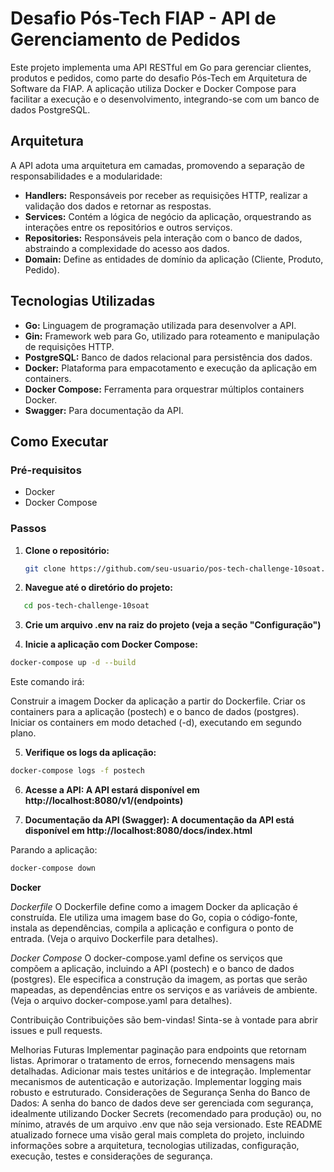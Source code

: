 # Desafio Pós-Tech FIAP - API de Gerenciamento de Pedidos

Este projeto implementa uma API RESTful em Go para gerenciar clientes, produtos e pedidos, como parte do desafio Pós-Tech em Arquitetura de Software da FIAP. A aplicação utiliza Docker e Docker Compose para facilitar a execução e o desenvolvimento, integrando-se com um banco de dados PostgreSQL.

## Arquitetura

A API adota uma arquitetura em camadas, promovendo a separação de responsabilidades e a modularidade:

* **Handlers:** Responsáveis por receber as requisições HTTP, realizar a validação dos dados e retornar as respostas.
* **Services:** Contém a lógica de negócio da aplicação, orquestrando as interações entre os repositórios e outros serviços.
* **Repositories:** Responsáveis pela interação com o banco de dados, abstraindo a complexidade do acesso aos dados.
* **Domain:** Define as entidades de domínio da aplicação (Cliente, Produto, Pedido).

## Tecnologias Utilizadas

* **Go:** Linguagem de programação utilizada para desenvolver a API.
* **Gin:** Framework web para Go, utilizado para roteamento e manipulação de requisições HTTP.
* **PostgreSQL:** Banco de dados relacional para persistência dos dados.
* **Docker:** Plataforma para empacotamento e execução da aplicação em containers.
* **Docker Compose:** Ferramenta para orquestrar múltiplos containers Docker.
* **Swagger:**  Para documentação da API.

## Como Executar

### Pré-requisitos

* Docker
* Docker Compose

### Passos

1. **Clone o repositório:**
   ```bash
   git clone https://github.com/seu-usuario/pos-tech-challenge-10soat.git


2. **Navegue até o diretório do projeto:**
```bash
   cd pos-tech-challenge-10soat
   ```

3. **Crie um arquivo .env na raiz do projeto (veja a seção "Configuração")**

4. **Inicie a aplicação com Docker Compose:**
```bash
docker-compose up -d --build
```

Este comando irá:

Construir a imagem Docker da aplicação a partir do Dockerfile.
Criar os containers para a aplicação (postech) e o banco de dados (postgres).
Iniciar os containers em modo detached (-d), executando em segundo plano.


5. **Verifique os logs da aplicação:**
```bash
docker-compose logs -f postech
```

6. **Acesse a API: A API estará disponível em http://localhost:8080/v1/(endpoints)**

7. **Documentação da API (Swagger): A documentação da API está disponível em http://localhost:8080/docs/index.html**

Parando a aplicação:
```bash
docker-compose down
```
**Docker**

*Dockerfile*
O Dockerfile define como a imagem Docker da aplicação é construída. Ele utiliza uma imagem base do Go, copia o código-fonte, instala as dependências, compila a aplicação e configura o ponto de entrada. (Veja o arquivo Dockerfile para detalhes).

*Docker Compose*
O docker-compose.yaml define os serviços que compõem a aplicação, incluindo a API (postech) e o banco de dados (postgres). Ele especifica a construção da imagem, as portas que serão mapeadas, as dependências entre os serviços e as variáveis de ambiente. (Veja o arquivo docker-compose.yaml para detalhes).

Contribuição
Contribuições são bem-vindas! Sinta-se à vontade para abrir issues e pull requests.

Melhorias Futuras
Implementar paginação para endpoints que retornam listas.
Aprimorar o tratamento de erros, fornecendo mensagens mais detalhadas.
Adicionar mais testes unitários e de integração.
Implementar mecanismos de autenticação e autorização.
Implementar logging mais robusto e estruturado.
Considerações de Segurança
Senha do Banco de Dados: A senha do banco de dados deve ser gerenciada com segurança, idealmente utilizando Docker Secrets (recomendado para produção) ou, no mínimo, através de um arquivo .env que não seja versionado.
Este README atualizado fornece uma visão geral mais completa do projeto, incluindo informações sobre a arquitetura, tecnologias utilizadas, configuração, execução, testes e considerações de segurança.

